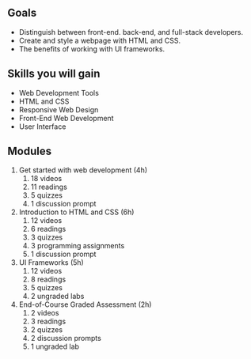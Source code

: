 ## Goals

- Distinguish between front-end. back-end, and full-stack developers.
- Create and style a webpage with HTML and CSS.
- The benefits of working with UI frameworks.

## Skills you will gain

- Web Development Tools
- HTML and CSS
- Responsive Web Design
- Front-End Web Development
- User Interface

## Modules

1. Get started with web development (4h)
   1. 18 videos
   2. 11 readings
   3. 5 quizzes
   4. 1 discussion prompt
2. Introduction to HTML and CSS (6h)
   1. 12 videos
   2. 6 readings
   3. 3 quizzes
   4. 3 programming assignments
   5. 1 discussion prompt
3. UI Frameworks (5h)
   1. 12 videos
   2. 8 readings
   3. 5 quizzes
   4. 2 ungraded labs
4. End-of-Course Graded Assessment (2h)
   1. 2 videos
   2. 3 readings
   3. 2 quizzes
   4. 2 discussion prompts
   5. 1 ungraded lab

